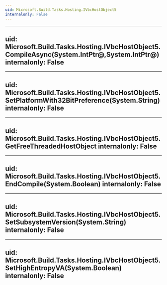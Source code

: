 ```yaml
---
uid: Microsoft.Build.Tasks.Hosting.IVbcHostObject5
internalonly: False
---
```


---
uid: Microsoft.Build.Tasks.Hosting.IVbcHostObject5.CompileAsync(System.IntPtr@,System.IntPtr@)
internalonly: False
---

---
uid: Microsoft.Build.Tasks.Hosting.IVbcHostObject5.SetPlatformWith32BitPreference(System.String)
internalonly: False
---

---
uid: Microsoft.Build.Tasks.Hosting.IVbcHostObject5.GetFreeThreadedHostObject
internalonly: False
---

---
uid: Microsoft.Build.Tasks.Hosting.IVbcHostObject5.EndCompile(System.Boolean)
internalonly: False
---

---
uid: Microsoft.Build.Tasks.Hosting.IVbcHostObject5.SetSubsystemVersion(System.String)
internalonly: False
---

---
uid: Microsoft.Build.Tasks.Hosting.IVbcHostObject5.SetHighEntropyVA(System.Boolean)
internalonly: False
---
